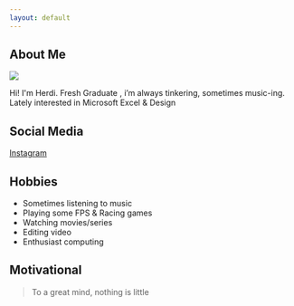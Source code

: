 ```yaml
---
layout: default
---
```


## About Me

<img class="profile-picture" src="https://user-images.githubusercontent.com/132644788/236389380-4136bf85-6eff-4dd7-8cfb-277c1414f7e4.jpg">

Hi! I'm Herdi. Fresh Graduate , i’m always tinkering, sometimes music-ing. Lately interested in Microsoft Excel & Design


## Social Media
[Instagram](https://www.instagram.com/heldlalfino/)



## Hobbies

* Sometimes listening to music
* Playing some FPS & Racing games
* Watching movies/series
* Editing video
* Enthusiast computing

## Motivational

> To a great mind, nothing is little
